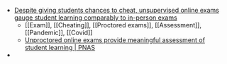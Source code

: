 - [Despite giving students chances to cheat, unsupervised online exams gauge student learning comparably to in-person exams](https://theconversation.com/despite-giving-students-chances-to-cheat-unsupervised-online-exams-gauge-student-learning-comparably-to-in-person-exams-210221)
	- [[Exam]], [[Cheating]], [[Proctored exams]], [[Assessment]], [[Pandemic]], [[Covid]]
	- [Unproctored online exams provide meaningful assessment of student learning | PNAS](https://www.pnas.org/doi/10.1073/pnas.2302020120)
-